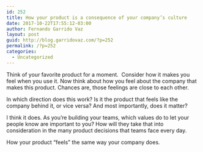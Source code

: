 ```yaml
---
id: 252
title: How your product is a consequence of your company’s culture
date: 2017-10-22T17:55:12-03:00
author: Fernando Garrido Vaz
layout: post
guid: http://blog.garridovaz.com/?p=252
permalink: /?p=252
categories:
  - Uncategorized
---
```

Think of your favorite product for a moment. &nbsp;Consider how it makes you feel when you use it. Now think about how you feel about the company that makes this product. Chances are, those feelings are close to each other.

In which direction does this work? Is it the product that feels like the company behind it, or vice versa? And most importantly, does it matter?

I think it does. As you’re building your teams, which values do to let your people know are important to you? How will they take that into consideration in the many product decisions that teams face every day.&nbsp;

How your product “feels” the same way your company does.
